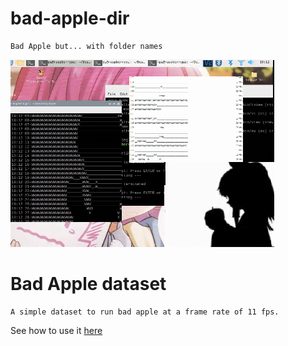 # bad-apple-dir
```
Bad Apple but... with folder names
```
![Bad Apple Cover](cover/thumb.png)

# Bad Apple dataset
```
A simple dataset to run bad apple at a frame rate of 11 fps.
```
See how to use it [here](https://github.com/afmika/bad-apple-nodejs)
